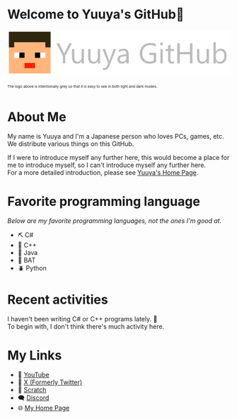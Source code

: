 # Welcome to Yuuya's GitHub👋
<p align="center">
<img src="YuuyaGitHubLogo.png" alt="Yuuya GitHub Logo" title="Welcome to Yuuya's GitHub!"/>
</p>
<sup><sub><sup>The logo above is intentionally grey so that it is easy to see in both light and dark modes.</sub></sup></sub>

# About Me
My name is Yuuya and I'm a Japanese person who loves PCs, games, etc.
<br>We distribute various things on this GitHub.

If I were to introduce myself any further here, this would become a place for me to introduce myself, so I can't introduce myself any further here.
<br>For a more detailed introduction, please see [Yuuya's Home Page](#my-links).

# Favorite programming language
_Below are my favorite programming languages, not the ones I'm good at._
* ⛏️ C#
* 🧱 C++
* 🥛 Java
* 🧰 BAT
* 🪲 Python

# Recent activities
I haven't been writing C# or C++ programs lately. 🛌
<br>To begin with, I don't think there's much activity here.

# My Links
* 🎥 [YouTube](https://www.youtube.com/@YuuyaCh)
* 🦢 [X (Formerly Twitter)](https://x.com/MainYuuya)
* 🧠 [Scratch](https://scratch.mit.edu/users/Yuuya20061202/)
* 🗨️ [Discord](https://discord.gg/6Ph2fr43sC)
* 🌐 [My Home Page](https://yuuya20061202.wixsite.com/website)

<!--
**YuuyaGitHub/YuuyaGitHub** is a ✨ _special_ ✨ repository because its `README.md` (this file) appears on your GitHub profile.

Here are some ideas to get you started:

- 🔭 I’m currently working on ...
- 🌱 I’m currently learning ...
- 👯 I’m looking to collaborate on ...
- 🤔 I’m looking for help with ...
- 💬 Ask me about ...
- 📫 How to reach me: ...
- 😄 Pronouns: ...
- ⚡ Fun fact: ...
-->
